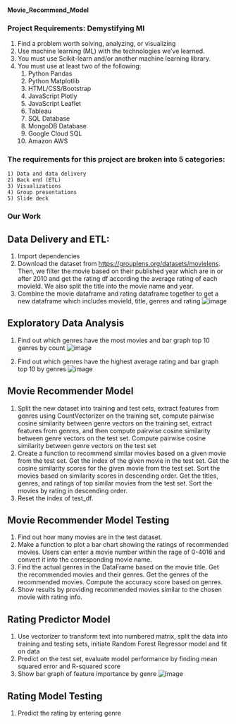 #### Movie_Recommend_Model

### Project Requirements: Demystifying Ml
1. Find a problem worth solving, analyzing, or visualizing
2. Use machine learning (ML) with the technologies we’ve learned.
3. You must use Scikit-learn and/or another machine learning library.
4. You must use at least two of the following:
    1) Python Pandas
    2) Python Matplotlib
    3) HTML/CSS/Bootstrap
    4) JavaScript Plotly
    5) JavaScript Leaflet
    6) Tableau
    7) SQL Database
    8) MongoDB Database
    9) Google Cloud SQL
    10) Amazon AWS

### The requirements for this project are broken into 5 categories:
    1) Data and data delivery
    2) Back end (ETL)
    3) Visualizations
    4) Group presentations
    5) Slide deck

### Our Work
## Data Delivery and ETL: 
1) Import dependencies
2) Download the dataset from https://grouplens.org/datasets/movielens. Then, we filter the movie based on their published year which are in or after 2010 and get the rating df according the average rating of each movieId. We also split the title into the movie name and year. 
3) Combine the movie dataframe and rating dataframe together to get a new dataframe which includes movieId, title, genres and rating
![image](https://github.com/crystalheihei/Movie-Recommender_model/assets/118711472/ade325ae-dcf1-4953-9473-1d287801f532)


## Exploratory Data Analysis
1) Find out which genres have the most movies and bar graph top 10 genres by count
 ![image](https://github.com/crystalheihei/Movie-Recommender_model/assets/118711472/51453af9-329f-4b84-9976-d521fbe063cb)


2) Find out which genres have the highest average rating and bar graph top 10 by genres
 ![image](https://github.com/crystalheihei/Movie-Recommender_model/assets/118711472/efaa83db-5eb9-497a-bf62-06e1daef454c)


## Movie Recommender Model
1) Split the new dataset into training and test sets, extract features from genres using CountVectorizer on the training set, compute pairwise cosine similarity between genre vectors on the training set, extract features from genres, and then compute pairwise cosine similarity between genre vectors on the test set. Compute pairwise cosine similarity between genre vectors on the test set
2) Create a function to recommend similar movies based on a given movie from the test set. Get the index of the given movie in the test set. Get the cosine similarity scores for the given movie from the test set. Sort the movies based on similarity scores in descending order. Get the titles, genres, and ratings of top similar movies from the test set. Sort the movies by rating in descending order.
3) Reset the index of test_df.
## Movie Recommender Model Testing
1) Find out how many movies are in the test dataset.
2) Make a function to plot a bar chart showing the ratings of recommended movies. Users can enter a movie number within the rage of 0-4016 and convert it into the corresponding movie name. 
3) Find the actual genres in the DataFrame based on the movie title. Get the recommended movies and their genres. Get the genres of the recommended movies. Compute the accuracy score based on genres.
4) Show results by providing recommended movies similar to the chosen movie with rating info.
## Rating Predictor Model
1) Use vectorizer to transform text into numbered matrix, split the data into training and testing sets, initiate Random Forest Regressor model and fit on data
2) Predict on the test set, evaluate model performance by finding mean squared error and R-squared score
3) Show bar graph of feature importance by genre
 ![image](https://github.com/crystalheihei/Movie-Recommender_model/assets/118711472/a6b9a526-cdab-4df4-8d9b-2ffb09c49483)

## Rating Model Testing
1) Predict the rating by entering genre 

